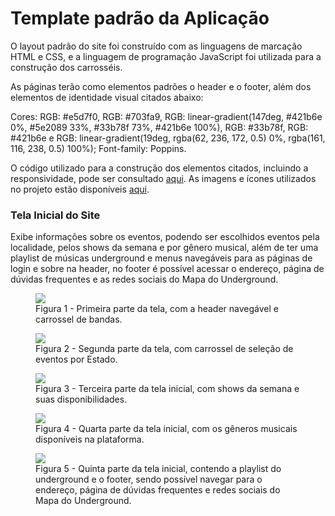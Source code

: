 # Template padrão da Aplicação

O layout padrão do site foi construído com as linguagens de marcação HTML e CSS, e a linguagem de programação JavaScript foi utilizada para a construção dos carrosséis.

As páginas terão como elementos padrões o header e o footer, além dos elementos de identidade visual citados abaixo:

Cores: RGB: #e5d7f0, RGB: #703fa9, RGB: linear-gradient(147deg, #421b6e 0%, #5e2089 33%, #33b78f 73%, #421b6e 100%), RGB: #33b78f,  RGB: #421b6e e RGB: linear-gradient(19deg, rgba(62, 236, 172, 0.5) 0%, rgba(161, 116, 238, 0.5) 100%);
Font-family: Poppins.

O código utilizado para a construção dos elementos citados, incluindo a responsividade, pode ser consultado <a href= "https://github.com/ICEI-PUC-Minas-PMV-ADS/PMV-ADS-2023-2-E1-ProjMapaDoUnderground/blob/main/codigo-fonte/pagina_principal/principal.css">aqui</a>. As imagens e ícones utilizados no projeto estão disponíveis <a href= "https://github.com/ICEI-PUC-Minas-PMV-ADS/PMV-ADS-2023-2-E1-ProjMapaDoUnderground/tree/main/codigo-fonte/pagina_principal/imagens">aqui</a>.

<h3><b>Tela Inicial do Site</b></h3>
Exibe informações sobre os eventos, podendo ser escolhidos eventos pela localidade, pelos shows da semana e por gênero musical, além de ter uma playlist de músicas underground e menus navegáveis para as páginas de login e sobre na header, no footer é possível acessar o endereço, página de dúvidas frequentes e as redes sociais do Mapa do Underground.
<figure> 
  <img src="https://github.com/ICEI-PUC-Minas-PMV-ADS/PMV-ADS-2023-2-E1-ProjMapaDoUnderground/assets/114714846/dafe7636-7a46-4dce-81f7-4656c90a2a67">
  <figcaption> Figura 1 - Primeira parte da tela, com a header navegável e carrossel de bandas.
</figure>
    
<figure> 
  <img src="https://github.com/ICEI-PUC-Minas-PMV-ADS/PMV-ADS-2023-2-E1-ProjMapaDoUnderground/assets/114714846/1ddbf00a-a07d-45c2-a767-d4be232e77b6">
  <figcaption> Figura 2 - Segunda parte da tela, com carrossel de seleção de eventos por Estado.
</figure>
    
<figure> 
  <img src="https://github.com/ICEI-PUC-Minas-PMV-ADS/PMV-ADS-2023-2-E1-ProjMapaDoUnderground/assets/114714846/7c0132ff-4744-4bc2-a1ce-183ab862cad3">
  <figcaption> Figura 3 - Terceira parte da tela inicial, com shows da semana e suas disponibilidades.
</figure> 
    
<figure> 
  <img src="https://github.com/ICEI-PUC-Minas-PMV-ADS/PMV-ADS-2023-2-E1-ProjMapaDoUnderground/assets/114714846/feae5894-bd7b-48f7-9d46-c149d3c2c018">
  <figcaption> Figura 4 - Quarta parte da tela inicial, com os gêneros musicais disponíveis na plataforma.
</figure> 

<figure> 
  <img src="https://github.com/ICEI-PUC-Minas-PMV-ADS/PMV-ADS-2023-2-E1-ProjMapaDoUnderground/assets/114714846/239e1905-b14a-45ac-b387-72e3cd59ba66">
  <figcaption> Figura 5 - Quinta parte da tela inicial, contendo a playlist do underground e o footer, sendo possível navegar para o endereço, página de dúvidas frequentes e redes sociais do Mapa do Underground.
</figure> 
